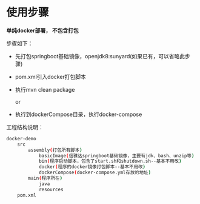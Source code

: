 # 使用步骤

**单纯docker部署， 不包含打包**

步骤如下：

- 先打包springboot基础镜像，openjdk8:sunyard(如果已有，可以省略此步骤)

- pom.xml引入docker打包脚本

- 执行mvn clean  package

   or

- 执行到dockerCompose目录，执行docker-compose

工程结构说明：

```bash
docker-demo
    src
        assembly(打包所有脚本)
            basicImage(信雅达springboot基础镜像，主要有jdk、bash、unzip等)
            bin(程序启动脚本，包含了start.sh和shutdown.sh--基本不用改)
            docker(程序的docker镜像打包脚本--基本不用改)
            dockerCompose(docker-compose.yml存放的地址)
        main(程序所在)
            java
            resources
    pom.xml
```
